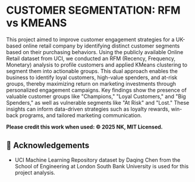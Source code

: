 # CUSTOMER SEGMENTATION: RFM vs KMEANS

This project aimed to improve customer engagement strategies for a UK-based online retail company by identifying distinct customer segments based on their purchasing behaviors. Using the publicly available Online Retail dataset from UCI, we conducted an RFM (Recency, Frequency, Monetary) analysis to profile customers and applied KMeans clustering to segment them into actionable groups. This dual approach enables the business to identify loyal customers, high-value spenders, and at-risk groups, thereby maximizing return on marketing investments through personalized engagement campaigns. Key findings show the presence of valuable customer groups like "Champions," "Loyal Customers," and "Big Spenders," as well as vulnerable segments like "At Risk" and "Lost." These insights can inform data-driven strategies such as loyalty rewards, win-back programs, and tailored marketing communication.

**Please credit this work when used: © 2025 NK, MIT Licensed.**

## 🙌 Acknowledgements
- UCI Machine Learning Repository dataset by Daqing Chen from the School of Engineering at London South Bank University is used for this project analysis.
